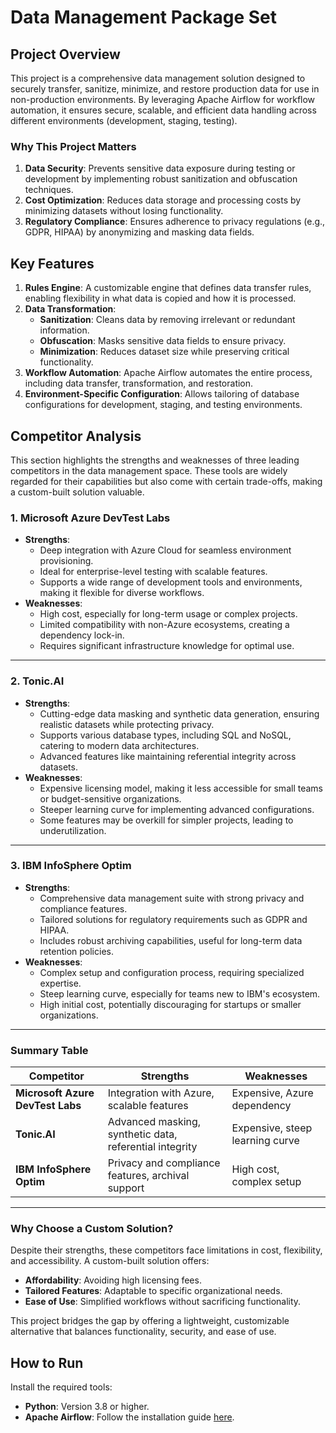 # Data Management Package Set

## Project Overview

This project is a comprehensive data management solution designed to securely transfer, sanitize, minimize, and restore production data for use in non-production environments. By leveraging Apache Airflow for workflow automation, it ensures secure, scalable, and efficient data handling across different environments (development, staging, testing).

### Why This Project Matters

1. **Data Security**: Prevents sensitive data exposure during testing or development by implementing robust sanitization and obfuscation techniques.
2. **Cost Optimization**: Reduces data storage and processing costs by minimizing datasets without losing functionality.
3. **Regulatory Compliance**: Ensures adherence to privacy regulations (e.g., GDPR, HIPAA) by anonymizing and masking data fields.

## Key Features

1. **Rules Engine**: A customizable engine that defines data transfer rules, enabling flexibility in what data is copied and how it is processed.
2. **Data Transformation**:
   - **Sanitization**: Cleans data by removing irrelevant or redundant information.
   - **Obfuscation**: Masks sensitive data fields to ensure privacy.
   - **Minimization**: Reduces dataset size while preserving critical functionality.
3. **Workflow Automation**: Apache Airflow automates the entire process, including data transfer, transformation, and restoration.
4. **Environment-Specific Configuration**: Allows tailoring of database configurations for development, staging, and testing environments.

## Competitor Analysis

This section highlights the strengths and weaknesses of three leading competitors in the data management space. These tools are widely regarded for their capabilities but also come with certain trade-offs, making a custom-built solution valuable.

### **1. Microsoft Azure DevTest Labs**

- **Strengths**:
  - Deep integration with Azure Cloud for seamless environment provisioning.
  - Ideal for enterprise-level testing with scalable features.
  - Supports a wide range of development tools and environments, making it flexible for diverse workflows.
- **Weaknesses**:
  - High cost, especially for long-term usage or complex projects.
  - Limited compatibility with non-Azure ecosystems, creating a dependency lock-in.
  - Requires significant infrastructure knowledge for optimal use.

---

### **2. Tonic.AI**

- **Strengths**:
  - Cutting-edge data masking and synthetic data generation, ensuring realistic datasets while protecting privacy.
  - Supports various database types, including SQL and NoSQL, catering to modern data architectures.
  - Advanced features like maintaining referential integrity across datasets.
- **Weaknesses**:
  - Expensive licensing model, making it less accessible for small teams or budget-sensitive organizations.
  - Steeper learning curve for implementing advanced configurations.
  - Some features may be overkill for simpler projects, leading to underutilization.

---

### **3. IBM InfoSphere Optim**

- **Strengths**:
  - Comprehensive data management suite with strong privacy and compliance features.
  - Tailored solutions for regulatory requirements such as GDPR and HIPAA.
  - Includes robust archiving capabilities, useful for long-term data retention policies.
- **Weaknesses**:
  - Complex setup and configuration process, requiring specialized expertise.
  - Steep learning curve, especially for teams new to IBM's ecosystem.
  - High initial cost, potentially discouraging for startups or smaller organizations.

---

### Summary Table

| Competitor                       | Strengths                                               | Weaknesses                      |
| -------------------------------- | ------------------------------------------------------- | ------------------------------- |
| **Microsoft Azure DevTest Labs** | Integration with Azure, scalable features               | Expensive, Azure dependency     |
| **Tonic.AI**                     | Advanced masking, synthetic data, referential integrity | Expensive, steep learning curve |
| **IBM InfoSphere Optim**         | Privacy and compliance features, archival support       | High cost, complex setup        |

---

### Why Choose a Custom Solution?

Despite their strengths, these competitors face limitations in cost, flexibility, and accessibility. A custom-built solution offers:

- **Affordability**: Avoiding high licensing fees.
- **Tailored Features**: Adaptable to specific organizational needs.
- **Ease of Use**: Simplified workflows without sacrificing functionality.

This project bridges the gap by offering a lightweight, customizable alternative that balances functionality, security, and ease of use.

## How to Run

Install the required tools:
   - **Python**: Version 3.8 or higher.
   - **Apache Airflow**: Follow the installation guide [here](https://airflow.apache.org/docs/apache-airflow/stable/installation.html).

